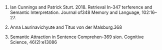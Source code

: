 1. Ian Cunnings and Patrick Sturt. 2018. Retrieval In-347
terference and Semantic Interpretation. Journal of348
Memory and Language, 102:16–27.

2. Anna Laurinavichyute and Titus von der Malsburg.368
2022. Semantic Attraction in Sentence Comprehen-369
sion. Cognitive Science, 46(2):e13086
